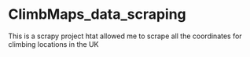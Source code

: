 # ClimbMaps_data_scraping
This is a scrapy project htat allowed me to scrape all the coordinates for climbing locations in the UK
